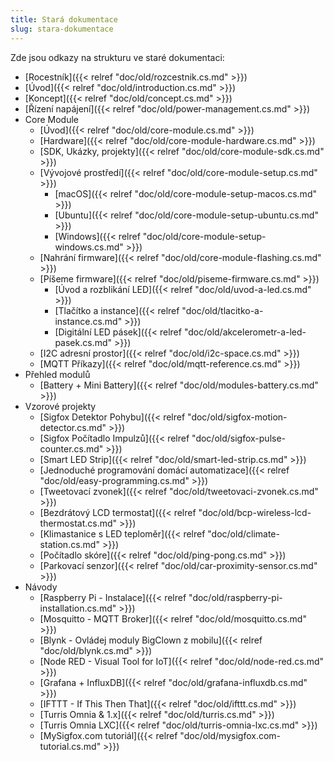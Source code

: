 ```yaml
---
title: Stará dokumentace
slug: stara-dokumentace
---
```


Zde jsou odkazy na strukturu ve staré dokumentaci:

* [Rocestník]({{< relref "doc/old/rozcestnik.cs.md" >}})
* [Úvod]({{< relref "doc/old/introduction.cs.md" >}})
* [Koncept]({{< relref "doc/old/concept.cs.md" >}})
* [Řízení napájení]({{< relref "doc/old/power-management.cs.md" >}})
* Core Module
    * [Úvod]({{< relref "doc/old/core-module.cs.md" >}})
    * [Hardware]({{< relref "doc/old/core-module-hardware.cs.md" >}})
    * [SDK, Ukázky, projekty]({{< relref "doc/old/core-module-sdk.cs.md" >}})
    * [Vývojové prostředí]({{< relref "doc/old/core-module-setup.cs.md" >}})
        * [macOS]({{< relref "doc/old/core-module-setup-macos.cs.md" >}})
        * [Ubuntu]({{< relref "doc/old/core-module-setup-ubuntu.cs.md" >}})
        * [Windows]({{< relref "doc/old/core-module-setup-windows.cs.md" >}})
    * [Nahrání firmware]({{< relref "doc/old/core-module-flashing.cs.md" >}})
    * [Píšeme firmware]({{< relref "doc/old/piseme-firmware.cs.md" >}})
        * [Úvod a rozblikání LED]({{< relref "doc/old/uvod-a-led.cs.md" >}})
        * [Tlačítko a instance]({{< relref "doc/old/tlacitko-a-instance.cs.md" >}})
        * [Digitální LED pásek]({{< relref "doc/old/akcelerometr-a-led-pasek.cs.md" >}})
    * [I2C adresní prostor]({{< relref "doc/old/i2c-space.cs.md" >}})
    * [MQTT Příkazy]({{< relref "doc/old/mqtt-reference.cs.md" >}})
* Přehled modulů
    * [Battery + Mini Battery]({{< relref "doc/old/modules-battery.cs.md" >}})
* Vzorové projekty
    * [Sigfox Detektor Pohybu]({{< relref "doc/old/sigfox-motion-detector.cs.md" >}})
    * [Sigfox Počítadlo Impulzů]({{< relref "doc/old/sigfox-pulse-counter.cs.md" >}})
    * [Smart LED Strip]({{< relref "doc/old/smart-led-strip.cs.md" >}})
    * [Jednoduché programování domácí automatizace]({{< relref "doc/old/easy-programming.cs.md" >}})
    * [Tweetovací zvonek]({{< relref "doc/old/tweetovaci-zvonek.cs.md" >}})
    * [Bezdrátový LCD termostat]({{< relref "doc/old/bcp-wireless-lcd-thermostat.cs.md" >}})
    * [Klimastanice s LED teploměr]({{< relref "doc/old/climate-station.cs.md" >}})
    * [Počítadlo skóre]({{< relref "doc/old/ping-pong.cs.md" >}})
    * [Parkovací senzor]({{< relref "doc/old/car-proximity-sensor.cs.md" >}})
* Návody
    * [Raspberry Pi - Instalace]({{< relref "doc/old/raspberry-pi-installation.cs.md" >}})
    * [Mosquitto - MQTT Broker]({{< relref "doc/old/mosquitto.cs.md" >}})
    * [Blynk - Ovládej moduly BigClown z mobilu]({{< relref "doc/old/blynk.cs.md" >}})
    * [Node RED - Visual Tool for IoT]({{< relref "doc/old/node-red.cs.md" >}})
    * [Grafana + InfluxDB]({{< relref "doc/old/grafana-influxdb.cs.md" >}})
    * [IFTTT - If This Then That]({{< relref "doc/old/ifttt.cs.md" >}})
    * [Turris Omnia & 1.x]({{< relref "doc/old/turris.cs.md" >}})
    * [Turris Omnia LXC]({{< relref "doc/old/turris-omnia-lxc.cs.md" >}})
    * [MySigfox.com tutoriál]({{< relref "doc/old/mysigfox.com-tutorial.cs.md" >}})
